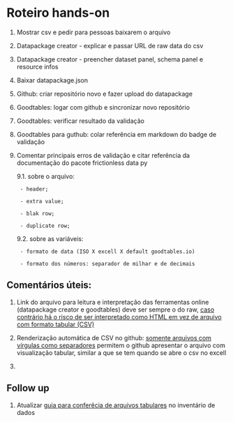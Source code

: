 # Roteiro hands-on

1. Mostrar csv e pedir para pessoas baixarem o arquivo

2. Datapackage creator - explicar e passar URL de raw data do csv

3. Datapackage creator - preencher dataset panel, schema panel e resource infos

4. Baixar datapackage.json 

5. Github: criar repositório novo e fazer upload do datapackage

6. Goodtables: logar com github e sincronizar novo repositório

7. Goodtables: verificar resultado da validação

8. Goodtables para guthub: colar referência em markdown do badge de validação

9. Comentar principais erros de validação e citar referência da documentação do pacote frictionless data py

	9.1. sobre o arquivo: 

		- header; 

		- extra value;

		- blak row; 

		- duplicate row;

	9.2. sobre as variáveis:

		- formato de data (ISO X excell X default goodtables.io)

		- formato dos números: separador de milhar e de decimais 


## Comentários úteis:

1. Link do arquivo para leitura e interpretação das ferramentas online (datapackage creator e goodtables) deve ser sempre o do raw, [caso contrário há o risco de ser interpretado como HTML em vez de arquivo com formato tabular (CSV)](https://github.com/dados-mg/apresentacoes/issues/2)

2. Renderização automática de CSV no github: [somente arquivos com vírgulas como separadores](https://github.com/dados-mg/projetos-abertura-conjuntos-dados/pull/1) permitem o github apresentar o arquivo com visualização tabular, similar a que se tem quando se abre o csv no excell 

3. 

## Follow up

1. Atualizar [guia para conferêcia de arquivos tabulares](https://github.com/dados-mg/inventario-de-dados/blob/master/guia-para-conferencia-de-dados-abertos.md) no inventário de dados
